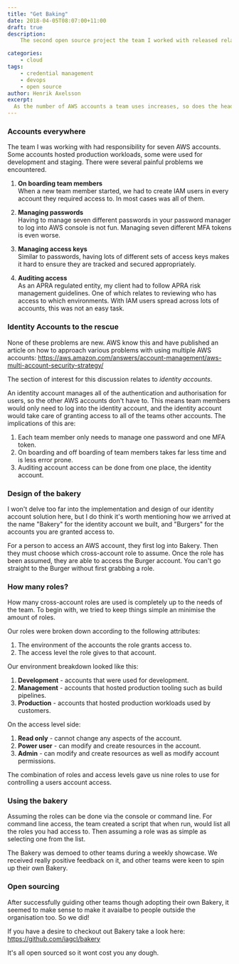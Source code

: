 ```yaml
---
title: "Get Baking"
date: 2018-04-05T08:07:00+11:00
draft: true
description:
    The second open source project the team I worked with released related to credential management for users in AWS. Read on to find out what it's all about!

categories:
    - cloud
tags:
    - credential management
    - devops
    - open source
author: Henrik Axelsson
excerpt:
  As the number of AWS accounts a team uses increases, so does the headache of access and credential management. Identity accounts can help. We called ours Bakery.
---
```



### Accounts everywhere

The team I was working with had responsibility for seven AWS accounts. Some accounts hosted production workloads, some were used for development and staging. There were several painful problems we encountered.

1. **On boarding team members**  
When a new team member started, we had to create IAM users in every account they required access to. In most cases was all of them.

1. **Managing passwords**  
Having to manage seven different passwords in your password manager to log into AWS console is not fun. Managing seven different MFA tokens is even worse.

1. **Managing access keys**  
Similar to passwords, having lots of different sets of access keys makes it hard to ensure they are tracked and secured appropriately.

1. **Auditing access**  
As an APRA regulated entity, my client had to follow APRA risk management guidelines. One of which relates to reviewing who has access to which environments. With IAM users spread across lots of accounts, this was not an easy task.

### Identity Accounts to the rescue

None of these problems are new. AWS know this and have published an article on how to approach various problems with using multiple AWS accounts: https://aws.amazon.com/answers/account-management/aws-multi-account-security-strategy/

The section of interest for this discussion relates to _identity accounts_.

An identity account manages all of the authentication and authorisation for users, so the other AWS accounts don't have to. This means team members would only need to log into the identity account, and the identity account would take care of granting access to all of the teams other accounts. The implications of this are:

1. Each team member only needs to manage one password and one MFA token.
1. On boarding and off boarding of team members takes far less time and is less error prone.
1. Auditing account access can be done from one place, the identity account.

### Design of the bakery

I won't delve too far into the implementation and design of our identity account solution here, but I do think it's worth mentioning how we arrived at the name "Bakery" for the identity account we built, and "Burgers" for the accounts you are granted access to.

For a person to access an AWS account, they first log into Bakery. Then they must choose which cross-account role to assume. Once the role has been assumed, they are able to access the Burger account. You can't go straight to the Burger without first grabbing a role.

### How many roles?

How many cross-account roles are used is completely up to the needs of the team. To begin with, we tried to keep things simple an minimise the amount of roles.

Our roles were broken down according to the following attributes:

 1. The environment of the accounts the role grants access to.
 1. The access level the role gives to that account.

Our environment breakdown looked like this:

1. **Development** - accounts that were used for development.
1. **Management** - accounts that hosted production tooling such as build pipelines.
1. **Production** - accounts that hosted production workloads used by customers.

On the access level side:

1. **Read only** - cannot change any aspects of the account.
1. **Power user** - can modify and create resources in the account.
1. **Admin** - can modify and create resources as well as modify account permissions.

The combination of roles and access levels gave us nine roles to use for controlling a users account access.

### Using the bakery

Assuming the roles can be done via the console or command line. For command line access, the team created a script that when run, would list all the roles you had access to. Then assuming a role was as simple as selecting one from the list.

The Bakery was demoed to other teams during a weekly showcase. We received really positive feedback on it, and other teams were keen to spin up their own Bakery.

### Open sourcing

After successfully guiding other teams though adopting their own Bakery, it seemed to make sense to make it avaialbe to people outside the organisation too. So we did!

If you have a desire to checkout out Bakery take a look here: https://github.com/iagcl/bakery

It's all open sourced so it wont cost you any dough.

